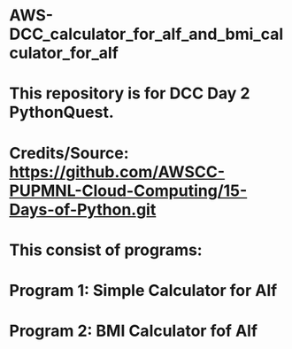 # AWS-DCC_calculator_for_alf_and_bmi_calculator_for_alf
# This repository is for DCC Day 2 PythonQuest. 
#
# Credits/Source: https://github.com/AWSCC-PUPMNL-Cloud-Computing/15-Days-of-Python.git
#
# This consist of programs: 
# Program 1: Simple Calculator for Alf
# Program 2: BMI Calculator fof Alf
